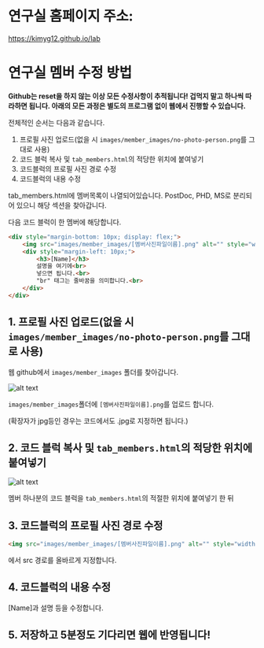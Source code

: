# 연구실 홈페이지 주소:
https://kimyg12.github.io/lab


# 연구실 멤버 수정 방법
**Github는 reset을 하지 않는 이상 모든 수정사항이 추적됩니다! 겁먹지 말고 하나씩 따라하면 됩니다. 아래의 모든 과정은 별도의 프로그램 없이 웹에서 진행할 수 있습니다.**


전체적인 순서는 다음과 같습니다.
1. 프로필 사진 업로드(없을 시 `images/member_images/no-photo-person.png`를 그대로 사용)
2. 코드 블럭 복사 및 `tab_members.html`의 적당한 위치에 붙여넣기
3. 코드블럭의 프로필 사진 경로 수정
4. 코드블럭의 내용 수정


tab_members.html에 멤버목록이 나열되어있습니다.
PostDoc, PHD, MS로 분리되어 있으니 해당 섹션을 찾아갑니다.

다음 코드 블럭이 한 멤버에 해당합니다.
```html
<div style="margin-bottom: 10px; display: flex;">
    <img src="images/member_images/[멤버사진파일이름].png" alt="" style="width: 150px; align-self: flex-start;" />
    <div style="margin-left: 10px;">
        <h3>[Name]</h3>
        설명을 여기에<br>
        넣으면 됩니다.<br>
        "br" 태그는 줄바꿈을 의미합니다.<br>
    </div>
</div>
```

## 1. 프로필 사진 업로드(없을 시 `images/member_images/no-photo-person.png`를 그대로 사용)

웹 github에서 `images/member_images` 폴더를 찾아갑니다.

![alt text](images/readme/upload_files.png)


`images/member_images`폴더에 `[멤버사진파일이름].png`를 업로드 합니다.

(확장자가 jpg등인 경우는 코드에서도 .jpg로 지정하면 됩니다.)

## 2. 코드 블럭 복사 및 `tab_members.html`의 적당한 위치에 붙여넣기
![alt text](images/readme/edit_file.png)

멤버 하나분의 코드 블럭을 `tab_members.html`의 적절한 위치에 붙여넣기 한 뒤

## 3. 코드블럭의 프로필 사진 경로 수정
```html
<img src="images/member_images/[멤버사진파일이름].png" alt="" style="width: 150px; align-self: flex-start;" />
```

에서 src 경로를 올바르게 지정합니다.

## 4. 코드블럭의 내용 수정
[Name]과 설명 등을 수정합니다.

## 5. 저장하고 5분정도 기다리면 웹에 반영됩니다!
